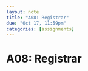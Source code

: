 ```yaml
---
layout: note
title: "A08: Registrar"
due: "Oct 17, 11:59pm"
categories: [assignments]
---
```


# A08: Registrar




